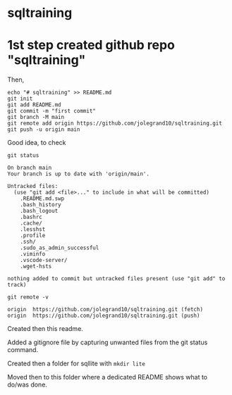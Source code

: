 # sqltraining

# 1st step created github repo "sqltraining"

Then,


```
echo "# sqltraining" >> README.md
git init
git add README.md
git commit -m "first commit"
git branch -M main
git remote add origin https://github.com/jolegrand10/sqltraining.git
git push -u origin main

```

Good idea, to check
```
git status

On branch main
Your branch is up to date with 'origin/main'.

Untracked files:
  (use "git add <file>..." to include in what will be committed)
	.README.md.swp
	.bash_history
	.bash_logout
	.bashrc
	.cache/
	.lesshst
	.profile
	.ssh/
	.sudo_as_admin_successful
	.viminfo
	.vscode-server/
	.wget-hsts

nothing added to commit but untracked files present (use "git add" to track)

git remote -v

origin	https://github.com/jolegrand10/sqltraining.git (fetch)
origin	https://github.com/jolegrand10/sqltraining.git (push)

```

Created then this readme.


Added a gitignore file by capturing unwanted files from the git status command.


Created then a folder for sqllite with `mkdir lite`

Moved then to this folder where a dedicated README shows what to do/was done.
